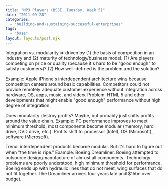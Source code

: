 ```yaml
---
title: "MP3 Players (BSSE, Tuesday, Week 5)"
date: "2011-09-28"
categories: 
  - "building-and-sustaining-successful-enterprises"
tags: 
  - "bsse"
layout: layouts/post.njk
---
```


Integration vs. modularity => driven by (1) the basis of competition in an industry and (2) maturity of technology/business model. (1) Are players competing on price or quality (because it's hard to be "good enough" to satisfy customers)? (2) How well-defined is the problem and the solution?

Example: Apple iPhone's interdependent architecture wins because competition centers around basic capabilities. Competitors could not provide remotely adequate customer experience without integration across hardware, OS, apps, music, and video. Problem: HTML 5 and other developments that might enable "good enough" performance without high degree of integration.

Does modularity destroy profits? Maybe, but probably just shifts profits around the value chain. Example: PC performance improves to meet minimum threshold; most components become modular (memory, hard drive, DVD drive, etc.). Profits shift to processor (Intel), OS (Microsoft), software (Microsoft).

Trend: interdependent products become modular. But it's hard to figure out when "the time is ripe." Example: Boeing Dreamliner. Boeing attempted to outsource design/manufacture of almost all components. Technology problems are poorly understood, high minimum threshold for performance. Boeing ends up with hydraulic lines that do not meet, wing surfaces that do not fit together. The Dreamliner arrives four years late and $15bn over budget.
